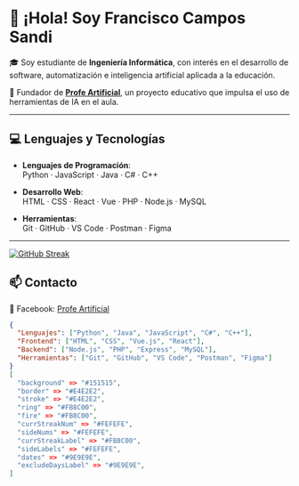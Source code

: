 # 👋 ¡Hola! Soy Francisco Campos Sandi

🎓 Soy estudiante de **Ingeniería Informática**, con interés en el desarrollo de software, automatización e inteligencia artificial aplicada a la educación.

🧠 Fundador de **[Profe Artificial](https://www.facebook.com/profile.php?id=61563914024424)**, un proyecto educativo que impulsa el uso de herramientas de IA en el aula.

---

## 💻 Lenguajes y Tecnologías

- **Lenguajes de Programación**:  
  Python · JavaScript · Java · C# · C++

- **Desarrollo Web**:  
  HTML · CSS · React · Vue · PHP · Node.js · MySQL

- **Herramientas**:  
  Git · GitHub · VS Code · Postman · Figma

---
<a href="https://git.io/streak-stats"><img src="https://streak-stats.demolab.com?user=Francisco-Campos-S&theme=dark" alt="GitHub Streak" /></a> 
## 📫 Contacto

📘 Facebook: [Profe Artificial](https://www.facebook.com/profile.php?id=61563914024424)

```json
{
  "Lenguajes": ["Python", "Java", "JavaScript", "C#", "C++"],
  "Frontend": ["HTML", "CSS", "Vue.js", "React"],
  "Backend": ["Node.js", "PHP", "Express", "MySQL"],
  "Herramientas": ["Git", "GitHub", "VS Code", "Postman", "Figma"]
}
[
  "background" => "#151515",
  "border" => "#E4E2E2",
  "stroke" => "#E4E2E2",
  "ring" => "#FB8C00",
  "fire" => "#FB8C00",
  "currStreakNum" => "#FEFEFE",
  "sideNums" => "#FEFEFE",
  "currStreakLabel" => "#FB8C00",
  "sideLabels" => "#FEFEFE",
  "dates" => "#9E9E9E",
  "excludeDaysLabel" => "#9E9E9E",
]
